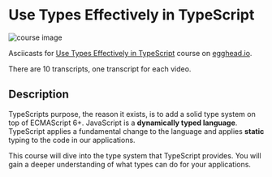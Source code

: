# Use Types Effectively in TypeScript

![course image](https://d2eip9sf3oo6c2.cloudfront.net/series/covers/000/000/048/full/EGH_Typescript_Types-cover.png?1475020443)

Asciicasts for [Use Types Effectively in TypeScript](https://egghead.io/courses/use-types-effectively-in-typescript) course on [egghead.io](https://egghead.io/).

There are 10 transcripts, one transcript for each video.

## Description
TypeScripts purpose, the reason it exists, is to add a solid type system on top of ECMAScript 6+. JavaScript is a **dynamically typed language**. TypeScript applies a fundamental change to the language and applies **static** typing to the code in our applications.

This course will dive into the type system that TypeScript provides. You will gain a deeper understanding of what types can do for your applications.
